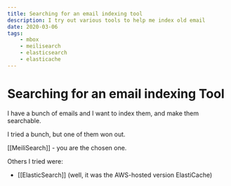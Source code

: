 ```yaml
---
title: Searching for an email indexing tool
description: I try out various tools to help me index old email
date: 2020-03-06
tags:
    - mbox
	- meilisearch
	- elasticsearch
	- elasticache
---
```


# Searching for an email indexing Tool

I have a bunch of emails and I want to index them, and make them searchable.

I tried a bunch, but one of them won out.

[[MeiliSearch]] - you are the chosen one. 

Others I tried were:

- [[ElasticSearch]] (well, it was the AWS-hosted version ElastiCache)